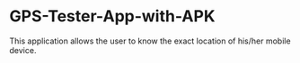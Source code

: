 # GPS-Tester-App-with-APK
This application allows the user to know the exact location of his/her mobile device.
